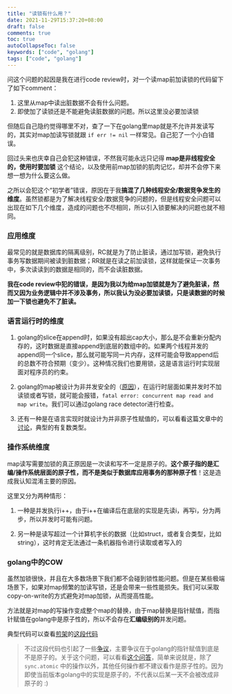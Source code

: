 ```yaml
---
title: "读锁有什么用？"
date: 2021-11-29T15:37:20+08:00
draft: false
comments: true
toc: true
autoCollapseToc: false
keywords: ["code", "golang"]
tags: ["code", "golang"]
---
```


问这个问题的起因是我在进行code review时，对一个读map前加读锁的代码留下了如下comment：

1. 这里从map中读出脏数据不会有什么问题。
2. 即使加了读锁还是不能避免读脏数据的问题。所以这里没必要加读锁

但随后自己隐约觉得哪里不对，查了一下在golang里map就是不允许并发读写的，其实对map加读写锁就跟 `if err != nil` 一样常见。自己犯了一个小白错误。

回过头来也庆幸自己会犯这种错误，不然我可能永远只记得 **map是非线程安全的，使用时要加锁** 这个结论，以及使用前map加锁的肌肉记忆，却并不会停下来想一想为什么要这么做。

之所以会犯这个“初学者”错误，原因在于我**搞混了几种线程安全/数据竞争发生的维度**。虽然锁都是为了解决线程安全/数据竞争的问题的，但是线程安全问题可以出现在如下几个维度，造成的问题也不尽相同，所以引入锁要解决的问题也就不相同。

### 应用维度

最常见的就是数据库的隔离级别，RC就是为了防止脏读，通过加写锁，避免执行事务写数据期间被读到脏数据；RR就是在读之前加读锁，这样就能保证一次事务中，多次读读到的数据是相同的，而不会读脏数据。

**我在code review中犯的错误，是因为我以为给map加锁就是为了避免脏读，然而又因为业务逻辑中并不涉及事务，所以我认为没必要加读锁，只是读数据的时候加一下锁也避免不了脏读。**

### 语言运行时的维度

1. golang的slice在append时，如果没有超出cap大小，那么是不会重新分配内存的，这时数据是直接append到底层的数组中的。如果两个线程并发的append同一个slice，那么就可能写同一片内存，这样可能会导致append后的总数不符合预期（变少）。这种情况我们也要用锁，这是语言运行时实现层面对程序员的约束。

2. golang的map被设计为非并发安全的（[原因](https://go.dev/doc/faq#atomic_maps)），在运行时层面如果并发时不加读锁或者写锁，就可能会报错，`fatal error: concurrent map read and map write`。我们可以通过golang race detector进行检查。

3. 还有一种是在语言实现时就设计为并非原子性赋值的，可以看看这篇文章中的[讨论](https://cloud.tencent.com/developer/article/1810536)，典型的有复数类型。

### 操作系统维度

map读写需要加锁的真正原因是一次读和写不一定是原子的。**这个原子指的是汇编/操作系统层面的原子性，而不是类似于数据库应用事务的那种原子性**！这是造成我认知混淆主要的原因。

这里又分为两种情形：

1. 一种是并发执行i++，由于i++在编译后在底层的实现是先读i，再写i，分为两步，所以并发时可能有问题。

2. 另一种是读写超过一个计算机字长的数据（比如struct，或者复合类型，比如string），这时肯定无法通过一条机器指令进行读取或者写入的

### golang中的COW

虽然加锁很快，并且在大多数场景下我们都不会碰到锁性能问题。但是在某些极端场景下，如果对map频繁的加读写锁，还是会带来一些性能损失。我们可以采取copy-on-write的方式避免对map加锁，从而提高性能。

方法就是对map的写操作变成整个map的替换，由于map替换是指针赋值，而指针赋值在golang中是原子性的，所以不会存在**汇编级别的**并发问题。

典型代码可以查看[煎架](https://github.com/Terry-Mao)的[这段代码](https://github.com/Terry-Mao/gopush-cluster/blob/master/rpc/rand_lb.go#L221-L232)

> 不过这段代码也引起了一些[争议](https://github.com/Terry-Mao/gopush-cluster/issues/44)，主要争议在于golang的指针赋值到底是不是原子的。关于这个问题，可以看看[这个问答](https://stackoverflow.com/questions/21447463/is-assigning-a-pointer-atomic-in-go)，简单来说就是，除了 `sync.atomic` 中的操作以外，其他任何操作都不建议看作是原子性的。因为即使当前版本golang中的实现是原子的，不代表以后某一天不会被改成非原子的 :)
